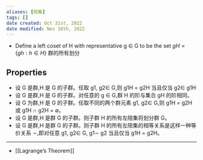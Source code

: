 ```yaml
---
aliases: [陪集]
tags: []
date created: Oct 31st, 2022
date modified: Nov 16th, 2022
---
```

- Define a left coset of H with representative g ∈ G to be the set $gH = \{gh: h \in H\}$
群的所有划分

## Properties
- 设 G 是群,H 是 G 的子群。任取 g1, g2∈ G,则 g1H = g2H 当且仅当 g2∈ g1H
- 设 G 是群,H 是 G 的子群。对任意的 g ∈ G,群 H 的阶与集合 gH 的阶相同。
- 设 G 为群,H 是 G 的子群。任取不同的两个群元素 g1, g2∈ G,则 g1H = g2H 或 g1H ∩ g2H = ∅。
- 设 G 是群,H 是群 G 的子群。则子群 H 的所有左陪集将划分群 G。
- 设 G 是群,H 是群 G 的子群。则子群 H 的所有左陪集的相等关系是这样一种等价关系 ∼,即对任意 g1, g2∈ G, g1∼ g2 当且仅当 g1H = g2H。

___

- [[Lagrange’s Theorem]]